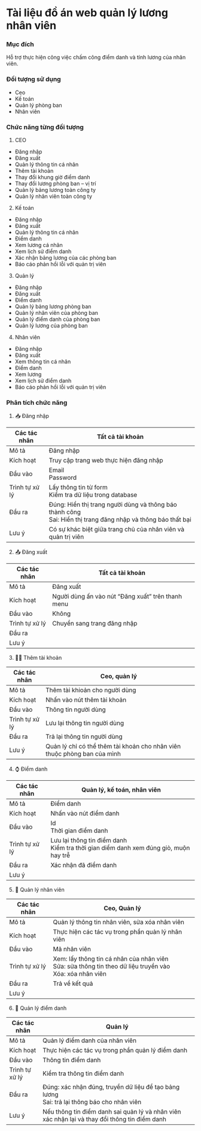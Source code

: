# Tài liệu đồ án web quản lý lương nhân viên

### Mục đích 

Hỗ trợ thực hiện công việc chấm công điểm danh và tính lương của nhân viên.
### Đối tượng sử dụng

-	Ceo
-	Kế toán
-	Quản lý phòng ban
-	Nhân viên

### Chức năng từng đối tượng

1. 	CEO
-	Đăng nhập
-	Đăng xuất
-	Quản lý thông tin cá nhân
-	Thêm tài khoản
-	Thay đổi khung giờ điểm danh
-	Thay đổi lương phòng ban – vị trí
-	Quản lý bảng lương toàn công ty
-	Quản lý nhân viên toàn công ty
2. 	Kế toán
-	Đăng nhập
-	Đăng xuất
-	Quản lý thông tin cá nhân
-	Điểm danh
-	Xem lương cá nhân
-	Xem lịch sử điểm danh
-	Xác nhận bảng lương của các phòng ban
-	Báo cáo phản hồi lỗi với quản trị viên
3. 	Quản lý 
-	Đăng nhập
-	Đăng xuất
-	Điểm danh
-	Quản lý bảng lương phòng ban
-	Quản lý nhân viên của phòng ban
-	Quản lý điểm danh của phòng ban
-	Quản lý lương của phòng ban
4. 	Nhân viên
-	Đăng nhập
-	Đăng xuất
-	Xem thông tin cá nhân
-	Điểm danh
-	Xem lương
-	Xem lịch sử điểm danh
-	Báo cáo phản hồi lỗi với quản trị viên

### Phân tích chức năng

1. :inbox_tray: Đăng nhập
 

| Các tác nhân | Tất cả tài khoản |
| ------ | ------ |
| Mô tả | Đăng nhập |
| Kích hoạt | Truy cập trang web thực hiện đăng nhập |
| Đầu vào | Email<br>Password |
| Trình tự xử lý | Lấy thông tin từ form<br>Kiểm tra dữ liệu trong database|
| Đầu ra | Đúng: Hiển thị trang người dùng và thông báo thành công<br>Sai: Hiển thị trang đăng nhập và thông báo thất bại |
| Lưu ý | Có sự khác biệt giữa trang chủ của nhân viên và quản trị viên |

2. :outbox_tray: Đăng xuất


| Các tác nhân | Tất cả tài khoản |
| ------ | ------ |
| Mô tả | Đăng xuất |
| Kích hoạt | Người dùng ấn vào nút “Đăng xuất” trên thanh menu |
| Đầu vào | Không |
| Trình tự xử lý | Chuyển sang trang đăng nhập |
| Đầu ra | |
| Lưu ý | |

3. 	:teacher: Thêm tài khoản 

| Các tác nhân | Ceo, quản lý  |
| ------ | ------ |
| Mô tả | Thêm tài khioản cho người dùng |
| Kích hoạt | Nhấn vào nút thêm tài khoản |
| Đầu vào | Thông tin người dùng |
| Trình tự xử lý | Lưu lại thông tin người dùng |
| Đầu ra | Trả lại thông tin người dùng |
| Lưu ý | Quản lý chỉ có thể thêm tài khoản cho nhân viên thuộc phòng ban của mình |

4. :watch: Điểm danh

| Các tác nhân | Quản lý, kế toán, nhân viên  |
| ------ | ------ |
| Mô tả | Điểm danh |
| Kích hoạt | Nhấn vào nút điểm danh |
| Đầu vào | Id<br>Thời gian điểm danh |
| Trình tự xử lý | Lưu lại thông tin điểm danh<br>Kiểm tra thời gian diểm danh xem đúng giò, muộn hay trễ |
| Đầu ra | Xác nhận đã điểm danh |
| Lưu ý | |

5. :bust_in_silhouette: Quản lý nhân viên

| Các tác nhân | Ceo, Quản lý  |
| ------ | ------ |
| Mô tả | Quản lý thông tin nhân viên, sửa xóa nhân viên |
| Kích hoạt | Thực hiện các tác vụ trong phần quản lý nhân viên |
| Đầu vào | Mã nhân viên |
| Trình tự xử lý |Xem: lấy thông tin cá nhân của nhân viên<br>Sửa: sửa thông tin theo dữ liệu truyền vào<br>Xóa: xóa nhân viên |
| Đầu ra | Trả về kết quả |
| Lưu ý | |

6. :calendar: Quản lý điểm danh

| Các tác nhân | Quản lý  |
| ------ | ------ |
| Mô tả | Quản lý điểm danh của nhân viên |
| Kích hoạt | Thực hiện các tác vụ trong phần quản lý điểm danh|
| Đầu vào | Thông tin điểm danh |
| Trình tự xử lý | Kiểm tra thông tin điểm danh |
| Đầu ra | Đúng: xác nhận đúng, truyền dữ liệu để tạo bảng lương <br>Sai: trả lại thông báo cho nhân viên|
| Lưu ý | Nếu thông tin điểm danh sai quản lý và nhân viên xác nhận lại và thay đổi thông tin điểm danh |
